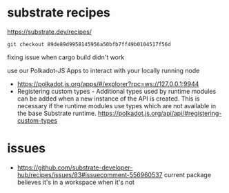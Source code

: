 # substrate recipes
https://substrate.dev/recipes/

    git checkout 89de89d9958145956a50bfb7ff49b0104517f56d

fixing issue when cargo build didn't work 

use our Polkadot-JS Apps to interact with your locally running node

* https://polkadot.js.org/apps/#/explorer?rpc=ws://127.0.0.1:9944
* Registering custom types - Additional types used by runtime modules can be added when a new instance of the API is created. This is necessary if the runtime modules use types which are not available in the base Substrate runtime. https://polkadot.js.org/api/api/#registering-custom-types






# issues
* https://github.com/substrate-developer-hub/recipes/issues/83#issuecomment-556960537 current package believes it's in a workspace when it's not 